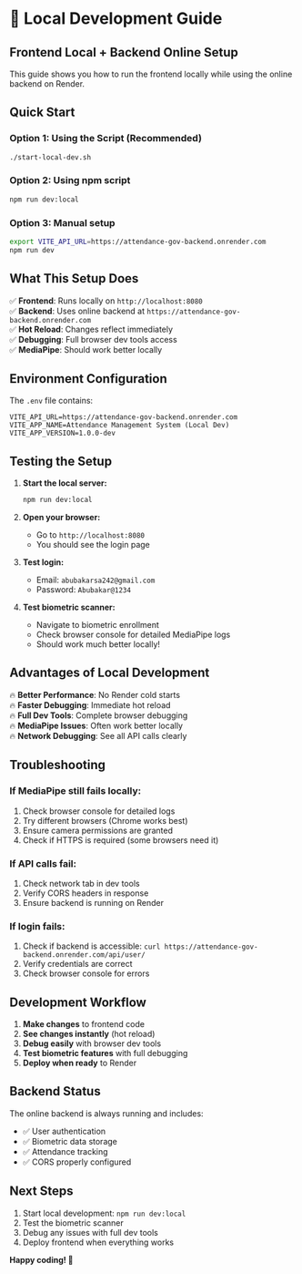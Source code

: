 # 🚀 Local Development Guide

## **Frontend Local + Backend Online Setup**

This guide shows you how to run the frontend locally while using the online backend on Render.

## **Quick Start**

### **Option 1: Using the Script (Recommended)**
```bash
./start-local-dev.sh
```

### **Option 2: Using npm script**
```bash
npm run dev:local
```

### **Option 3: Manual setup**
```bash
export VITE_API_URL=https://attendance-gov-backend.onrender.com
npm run dev
```

## **What This Setup Does**

✅ **Frontend**: Runs locally on `http://localhost:8080`  
✅ **Backend**: Uses online backend at `https://attendance-gov-backend.onrender.com`  
✅ **Hot Reload**: Changes reflect immediately  
✅ **Debugging**: Full browser dev tools access  
✅ **MediaPipe**: Should work better locally  

## **Environment Configuration**

The `.env` file contains:
```env
VITE_API_URL=https://attendance-gov-backend.onrender.com
VITE_APP_NAME=Attendance Management System (Local Dev)
VITE_APP_VERSION=1.0.0-dev
```

## **Testing the Setup**

1. **Start the local server:**
   ```bash
   npm run dev:local
   ```

2. **Open your browser:**
   - Go to `http://localhost:8080`
   - You should see the login page

3. **Test login:**
   - Email: `abubakarsa242@gmail.com`
   - Password: `Abubakar@1234`

4. **Test biometric scanner:**
   - Navigate to biometric enrollment
   - Check browser console for detailed MediaPipe logs
   - Should work much better locally!

## **Advantages of Local Development**

🔥 **Better Performance**: No Render cold starts  
🔥 **Faster Debugging**: Immediate hot reload  
🔥 **Full Dev Tools**: Complete browser debugging  
🔥 **MediaPipe Issues**: Often work better locally  
🔥 **Network Debugging**: See all API calls clearly  

## **Troubleshooting**

### **If MediaPipe still fails locally:**
1. Check browser console for detailed logs
2. Try different browsers (Chrome works best)
3. Ensure camera permissions are granted
4. Check if HTTPS is required (some browsers need it)

### **If API calls fail:**
1. Check network tab in dev tools
2. Verify CORS headers in response
3. Ensure backend is running on Render

### **If login fails:**
1. Check if backend is accessible: `curl https://attendance-gov-backend.onrender.com/api/user/`
2. Verify credentials are correct
3. Check browser console for errors

## **Development Workflow**

1. **Make changes** to frontend code
2. **See changes instantly** (hot reload)
3. **Debug easily** with browser dev tools
4. **Test biometric features** with full debugging
5. **Deploy when ready** to Render

## **Backend Status**

The online backend is always running and includes:
- ✅ User authentication
- ✅ Biometric data storage
- ✅ Attendance tracking
- ✅ CORS properly configured

## **Next Steps**

1. Start local development: `npm run dev:local`
2. Test the biometric scanner
3. Debug any issues with full dev tools
4. Deploy frontend when everything works

**Happy coding! 🎉**
